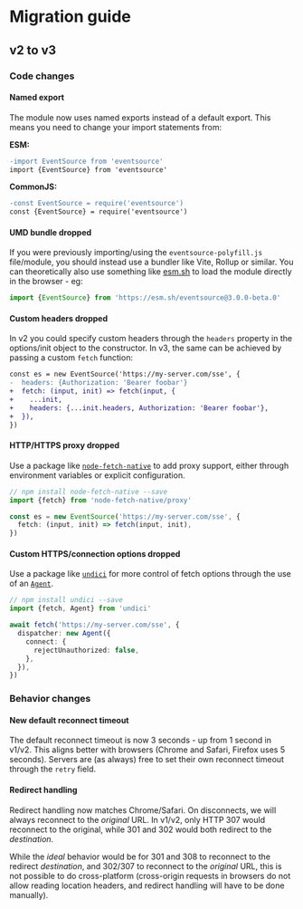 # Migration guide

## v2 to v3

### Code changes

#### Named export

The module now uses named exports instead of a default export. This means you need to change your import statements from:

**ESM:**

```diff
-import EventSource from 'eventsource'
import {EventSource} from 'eventsource'
```

**CommonJS:**

```diff
-const EventSource = require('eventsource')
const {EventSource} = require('eventsource')
```

#### UMD bundle dropped

If you were previously importing/using the `eventsource-polyfill.js` file/module, you should instead use a bundler like Vite, Rollup or similar. You can theoretically also use something like [esm.sh](https://esm.sh/) to load the module directly in the browser - eg:

```ts
import {EventSource} from 'https://esm.sh/eventsource@3.0.0-beta.0'
```

#### Custom headers dropped

In v2 you could specify custom headers through the `headers` property in the options/init object to the constructor. In v3, the same can be achieved by passing a custom `fetch` function:

```diff
const es = new EventSource('https://my-server.com/sse', {
-  headers: {Authorization: 'Bearer foobar'}
+  fetch: (input, init) => fetch(input, {
+    ...init,
+    headers: {...init.headers, Authorization: 'Bearer foobar'},
+  }),
})
```

#### HTTP/HTTPS proxy dropped

Use a package like [`node-fetch-native`](https://github.com/unjs/node-fetch-native) to add proxy support, either through environment variables or explicit configuration.

```ts
// npm install node-fetch-native --save
import {fetch} from 'node-fetch-native/proxy'

const es = new EventSource('https://my-server.com/sse', {
  fetch: (input, init) => fetch(input, init),
})
```

#### Custom HTTPS/connection options dropped

Use a package like [`undici`](https://github.com/nodejs/undici) for more control of fetch options through the use of an [`Agent`](https://undici.nodejs.org/#/docs/api/Agent.md).

```ts
// npm install undici --save
import {fetch, Agent} from 'undici'

await fetch('https://my-server.com/sse', {
  dispatcher: new Agent({
    connect: {
      rejectUnauthorized: false,
    },
  }),
})
```

### Behavior changes

#### New default reconnect timeout

The default reconnect timeout is now 3 seconds - up from 1 second in v1/v2. This aligns better with browsers (Chrome and Safari, Firefox uses 5 seconds). Servers are (as always) free to set their own reconnect timeout through the `retry` field.

#### Redirect handling

Redirect handling now matches Chrome/Safari. On disconnects, we will always reconnect to the _original_ URL. In v1/v2, only HTTP 307 would reconnect to the original, while 301 and 302 would both redirect to the _destination_.

While the _ideal_ behavior would be for 301 and 308 to reconnect to the redirect _destination_, and 302/307 to reconnect to the _original_ URL, this is not possible to do cross-platform (cross-origin requests in browsers do not allow reading location headers, and redirect handling will have to be done manually).
